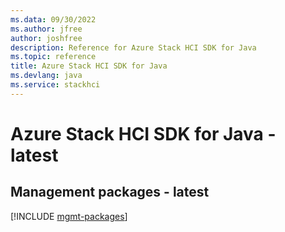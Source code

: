 ```yaml
---
ms.data: 09/30/2022
ms.author: jfree
author: joshfree
description: Reference for Azure Stack HCI SDK for Java
ms.topic: reference
title: Azure Stack HCI SDK for Java
ms.devlang: java
ms.service: stackhci
---
```

# Azure Stack HCI SDK for Java - latest

## Management packages - latest
[!INCLUDE [mgmt-packages](stack-hci-mgmt-index.md)]